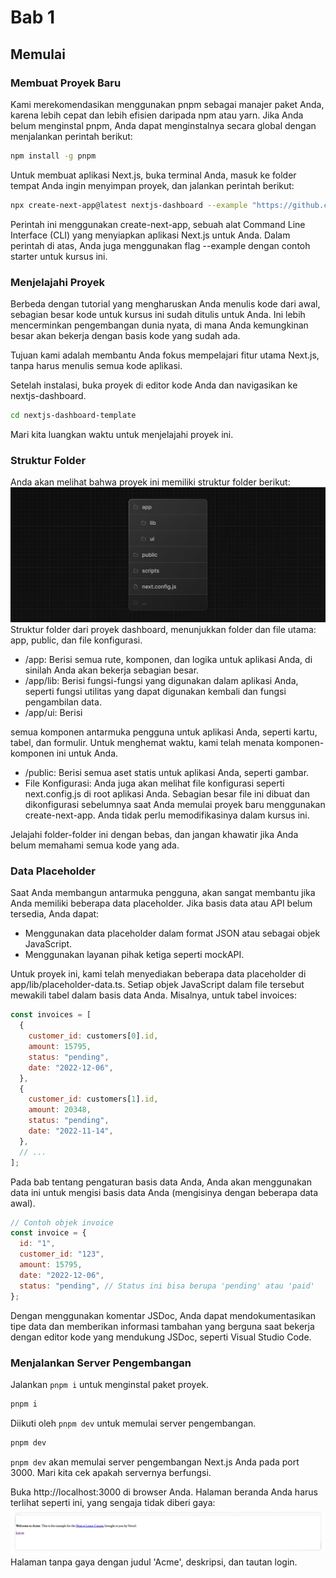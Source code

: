 # Bab 1

## Memulai

### Membuat Proyek Baru

Kami merekomendasikan menggunakan pnpm sebagai manajer paket Anda, karena lebih cepat dan lebih efisien daripada npm atau yarn. Jika Anda belum menginstal pnpm, Anda dapat menginstalnya secara global dengan menjalankan perintah berikut:

```bash
npm install -g pnpm
```

Untuk membuat aplikasi Next.js, buka terminal Anda, masuk ke folder tempat Anda ingin menyimpan proyek, dan jalankan perintah berikut:

```bash
npx create-next-app@latest nextjs-dashboard --example "https://github.com/vercel/next-learn/tree/main/dashboard/starter-example" --use-pnpm
```

Perintah ini menggunakan create-next-app, sebuah alat Command Line Interface (CLI) yang menyiapkan aplikasi Next.js untuk Anda. Dalam perintah di atas, Anda juga menggunakan flag --example dengan contoh starter untuk kursus ini.

### Menjelajahi Proyek

Berbeda dengan tutorial yang mengharuskan Anda menulis kode dari awal, sebagian besar kode untuk kursus ini sudah ditulis untuk Anda. Ini lebih mencerminkan pengembangan dunia nyata, di mana Anda kemungkinan besar akan bekerja dengan basis kode yang sudah ada.

Tujuan kami adalah membantu Anda fokus mempelajari fitur utama Next.js, tanpa harus menulis semua kode aplikasi.

Setelah instalasi, buka proyek di editor kode Anda dan navigasikan ke nextjs-dashboard.

```bash
cd nextjs-dashboard-template
```

Mari kita luangkan waktu untuk menjelajahi proyek ini.

### Struktur Folder

Anda akan melihat bahwa proyek ini memiliki struktur folder berikut:
![alt text](image.png)
Struktur folder dari proyek dashboard, menunjukkan folder dan file utama: app, public, dan file konfigurasi.

- /app: Berisi semua rute, komponen, dan logika untuk aplikasi Anda, di sinilah Anda akan bekerja sebagian besar.
- /app/lib: Berisi fungsi-fungsi yang digunakan dalam aplikasi Anda, seperti fungsi utilitas yang dapat digunakan kembali dan fungsi pengambilan data.
- /app/ui: Berisi

semua komponen antarmuka pengguna untuk aplikasi Anda, seperti kartu, tabel, dan formulir. Untuk menghemat waktu, kami telah menata komponen-komponen ini untuk Anda.

- /public: Berisi semua aset statis untuk aplikasi Anda, seperti gambar.
- File Konfigurasi: Anda juga akan melihat file konfigurasi seperti next.config.js di root aplikasi Anda. Sebagian besar file ini dibuat dan dikonfigurasi sebelumnya saat Anda memulai proyek baru menggunakan create-next-app. Anda tidak perlu memodifikasinya dalam kursus ini.

Jelajahi folder-folder ini dengan bebas, dan jangan khawatir jika Anda belum memahami semua kode yang ada.

### Data Placeholder

Saat Anda membangun antarmuka pengguna, akan sangat membantu jika Anda memiliki beberapa data placeholder. Jika basis data atau API belum tersedia, Anda dapat:

- Menggunakan data placeholder dalam format JSON atau sebagai objek JavaScript.
- Menggunakan layanan pihak ketiga seperti mockAPI.

Untuk proyek ini, kami telah menyediakan beberapa data placeholder di app/lib/placeholder-data.ts. Setiap objek JavaScript dalam file tersebut mewakili tabel dalam basis data Anda. Misalnya, untuk tabel invoices:

```javascript
const invoices = [
  {
    customer_id: customers[0].id,
    amount: 15795,
    status: "pending",
    date: "2022-12-06",
  },
  {
    customer_id: customers[1].id,
    amount: 20348,
    status: "pending",
    date: "2022-11-14",
  },
  // ...
];
```

Pada bab tentang pengaturan basis data Anda, Anda akan menggunakan data ini untuk mengisi basis data Anda (mengisinya dengan beberapa data awal).

```javascript
// Contoh objek invoice
const invoice = {
  id: "1",
  customer_id: "123",
  amount: 15795,
  date: "2022-12-06",
  status: "pending", // Status ini bisa berupa 'pending' atau 'paid'
};
```

Dengan menggunakan komentar JSDoc, Anda dapat mendokumentasikan tipe data dan memberikan informasi tambahan yang berguna saat bekerja dengan editor kode yang mendukung JSDoc, seperti Visual Studio Code.

### Menjalankan Server Pengembangan

Jalankan `pnpm i` untuk menginstal paket proyek.

```bash
pnpm i
```

Diikuti oleh `pnpm dev` untuk memulai server pengembangan.

```bash
pnpm dev
```

`pnpm dev` akan memulai server pengembangan Next.js Anda pada port 3000. Mari kita cek apakah servernya berfungsi.

Buka http://localhost:3000 di browser Anda. Halaman beranda Anda harus terlihat seperti ini, yang sengaja tidak diberi gaya:
![alt text](image-1.png)
Halaman tanpa gaya dengan judul 'Acme', deskripsi, dan tautan login.
